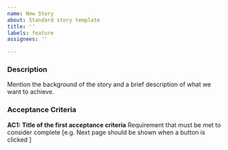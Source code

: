 ```yaml
---
name: New Story
about: Standard story template
title: ''
labels: feature
assignees: ''

---
```


### Description
Mention the background of the story and a brief description of what we want to achieve.

### Acceptance Criteria
**AC1: Title of the first acceptance criteria**
Requirement that must be met to consider complete
[e.g. Next page should be shown when a button is clicked ]
